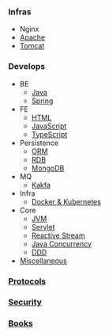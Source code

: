 ### Infras
- Nginx
- [Apache](apache)
- [Tomcat](tomcat)

### Develops
- BE
  - [Java](java)
  - [Spring](spring)
- FE
  - [HTML](html)
  - [JavaScript](javascript)
  - [TypeScript](typescript)
- Persistence
  - [ORM](orm)
  - [RDB](rdb)
  - [MongoDB](mongodb)
- MQ
  - [Kakfa](kafka)
- Infra
  - [Docker & Kubernetes](docker-kubernetes)
- Core
  - [JVM](jvm)
  - [Servlet](servlet)
  - [Reactive Stream](reactive-stream)
  - [Java Concurrency](java-concurrency)
  - [DDD](ddd)
- [Miscellaneous](miscellaneous)

### [Protocols](protocols)

### [Security](security)

### [Books](books)